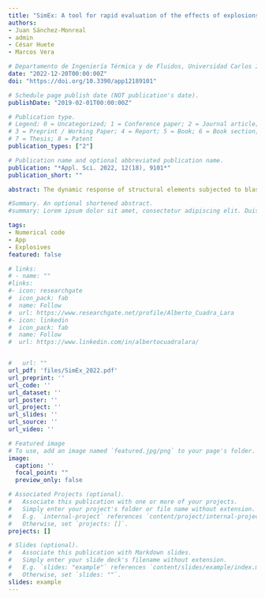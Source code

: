 ```yaml
---
title: "SimEx: A tool for rapid evaluation of the effects of explosions"
authors:
- Juan Sánchez-Monreal
- admin
- César Huete
- Marcos Vera

# Departamento de Ingeniería Térmica y de Fluidos, Universidad Carlos III de Madrid, 28911 Leganés, Spain
date: "2022-12-20T00:00:00Z"
doi: "https://doi.org/10.3390/app12189101"

# Schedule page publish date (NOT publication's date).
publishDate: "2019-02-01T00:00:00Z"

# Publication type.
# Legend: 0 = Uncategorized; 1 = Conference paper; 2 = Journal article;
# 3 = Preprint / Working Paper; 4 = Report; 5 = Book; 6 = Book section;
# 7 = Thesis; 8 = Patent
publication_types: ["2"]

# Publication name and optional abbreviated publication name.
publication: "*Appl. Sci. 2022, 12(18), 9101*"
publication_short: ""

abstract: The dynamic response of structural elements subjected to blast loading is a problem of growing interest in the field of defense and security. In this work, a novel computational tool for the rapid evaluation of the effects of explosions, hereafter referred as SimEx, is presented and discussed. The classical correlations for the reference chemical (1 kg of TNT) and nuclear ($10^6$ kg of TNT) explosions, both spherical and hemispherical, are used together with the blast wave scaling laws and the International Standard Atmosphere (ISA) model to compute the dynamic response of Single-Degree-of-Freedom (SDOF) systems subject to blast loading. The underlying simplifications in the analysis of the structural response follow the directives established by UFC 3-340-02 and the Protective Design Center Technical Reports of the US Army Corps of Engineers, which offer useful estimates with a low computational cost, enabling in particular the computation of damage diagrams in the Charge Weight-Standoff distance (CW-S) space for the rapid screening of component (or building) damage levels. SimEx is a computer application based on Matlab and developed by the Fluid Mechanics Research Group at University Carlos III of Madrid (UC3M), which has been successfully used for both teaching and research purposes in the Degree in Security Engineering, taught to the future Guardia Civil officers at the Spanish University Center of the Civil Guard (CUGC). This dual use has allowed the development of the application well beyond its initially objective, testing on one hand the implemented capacities by undergraduate cadets with end-user profile, and implementing new functionalities and utilities by Masters and PhD students. With this experience, the application has been continuously growing since its initial inception in 2014 both at a visual and a functional level, including new effects in the propagation of the blast waves, such as clearing and confinement, and incorporating new calculation assistants, such as those for the thermochemical analysis of explosive mixtures; crater formation; fragment mass distributions, ejection speeds and ballistic trajectories; and the statistical evaluation of damage to people due to overpressure, body projection, and fragment injuries.

#Summary. An optional shortened abstract.
#summary: Lorem ipsum dolor sit amet, consectetur adipiscing elit. Duis posuere tellus ac convallis placerat. Proin tincidunt magna sed ex sollicitudin condimentum.

tags:
- Numerical code
- App
- Explosives
featured: false

# links:
# - name: ""
#links:
#- icon: researchgate
#  icon_pack: fab
#  name: Follow
#  url: https://www.researchgate.net/profile/Alberto_Cuadra_Lara
#- icon: linkedin
#  icon_pack: fab
#  name: Follow
#  url: https://www.linkedin.com/in/albertocuadralara/


#   url: ""
url_pdf: 'files/SimEx_2022.pdf'
url_preprint: ''
url_code: ''
url_dataset: ''
url_poster: ''
url_project: ''
url_slides: ''
url_source: ''
url_video: ''

# Featured image
# To use, add an image named `featured.jpg/png` to your page's folder. 
image:
  caption: ''
  focal_point: ""
  preview_only: false

# Associated Projects (optional).
#   Associate this publication with one or more of your projects.
#   Simply enter your project's folder or file name without extension.
#   E.g. `internal-project` references `content/project/internal-project/index.md`.
#   Otherwise, set `projects: []`.
projects: []

# Slides (optional).
#   Associate this publication with Markdown slides.
#   Simply enter your slide deck's filename without extension.
#   E.g. `slides: "example"` references `content/slides/example/index.md`.
#   Otherwise, set `slides: ""`.
slides: example
---
```


